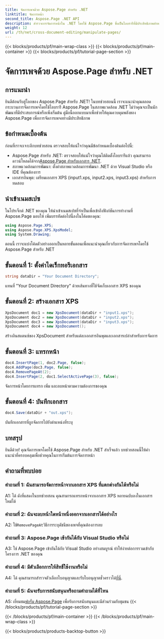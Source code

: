 ```yaml
---
title: จัดการเพจด้วย Aspose.Page สำหรับ .NET
linktitle: จัดการหน้า
second_title: Aspose.Page .NET API
description: สำรวจการจัดการหน้าใน .NET โดยใช้ Aspose.Page ซึ่งเป็นไลบรารีที่มีประสิทธิภาพสำหรับการจัดการเอกสาร XPS ปฏิบัติตามคำแนะนำทีละขั้นตอนของเราเพื่อผลลัพธ์ที่มีประสิทธิภาพ
weight: 12
url: /th/net/cross-document-editing/manipulate-pages/
---
```


{{< blocks/products/pf/main-wrap-class >}}
{{< blocks/products/pf/main-container >}}
{{< blocks/products/pf/tutorial-page-section >}}

# จัดการเพจด้วย Aspose.Page สำหรับ .NET

## การแนะนำ

ยินดีต้อนรับสู่โลกของ Aspose.Page สำหรับ .NET! ในบทช่วยสอนนี้ เราจะแนะนำคุณตลอดกระบวนการจัดการเพจโดยใช้ไลบรารี Aspose.Page ในสภาพแวดล้อม .NET ไม่ว่าคุณจะเป็นนักพัฒนาที่มีประสบการณ์หรือเพิ่งเริ่มต้น คู่มือนี้ออกแบบมาเพื่อช่วยให้คุณควบคุมพลังของ Aspose.Page เพื่อการจัดการเพจอย่างมีประสิทธิภาพ

## ข้อกำหนดเบื้องต้น

ก่อนที่เราจะเจาะลึกบทช่วยสอน ตรวจสอบให้แน่ใจว่าคุณมีข้อกำหนดเบื้องต้นต่อไปนี้:

-  Aspose.Page สำหรับ .NET: ตรวจสอบให้แน่ใจว่าคุณได้ติดตั้งไลบรารีแล้ว คุณสามารถดาวน์โหลดได้จาก[Aspose.Page สำหรับเอกสาร .NET](https://reference.aspose.com/page/net/).
- สภาพแวดล้อมการพัฒนา: ตั้งค่าสภาพแวดล้อมการพัฒนา .NET ด้วย Visual Studio หรือ IDE ที่คุณต้องการ
- เอกสารอินพุต: เตรียมเอกสาร XPS (input1.xps, input2.xps, input3.xps) สำหรับการทดสอบ

## นำเข้าเนมสเปซ

ในโปรเจ็กต์ .NET ของคุณ ให้นำเข้าเนมสเปซที่จำเป็นเพื่อเข้าถึงฟังก์ชันการทำงานที่ Aspose.Page มอบให้ เพิ่มบรรทัดต่อไปนี้ลงในโค้ดของคุณ:

```csharp
using Aspose.Page.XPS;
using Aspose.Page.XPS.XpsModel;
using System.Drawing;
```

ตอนนี้ เราจะแบ่งโค้ดตัวอย่างออกเป็นหลายขั้นตอนเพื่อแนะนำคุณเกี่ยวกับการจัดการเพจโดยใช้ Aspose.Page สำหรับ .NET

## ขั้นตอนที่ 1: ตั้งค่าไดเร็กทอรีเอกสาร

```csharp
string dataDir = "Your Document Directory";
```

แทนที่ "Your Document Directory" ด้วยเส้นทางที่ใช้จัดเก็บเอกสาร XPS ของคุณ

## ขั้นตอนที่ 2: สร้างเอกสาร XPS

```csharp
XpsDocument doc1 = new XpsDocument(dataDir + "input1.xps");
XpsDocument doc2 = new XpsDocument(dataDir + "input2.xps");
XpsDocument doc3 = new XpsDocument(dataDir + "input3.xps");
XpsDocument doc4 = new XpsDocument();
```

สร้างอินสแตนซ์ของ XpsDocument สำหรับแต่ละเอกสารอินพุตและเอกสารเปล่าสำหรับการจัดการ

## ขั้นตอนที่ 3: แทรกหน้า

```csharp
doc4.InsertPage(1, doc2.Page, false);
doc4.AddPage(doc3.Page, false);
doc4.RemovePageAt(2);
doc4.InsertPage(2, doc1.SelectActivePage(3), false);
```

จัดการหน้าโดยการแทรก เพิ่ม และลบหน้าตามความต้องการของคุณ

## ขั้นตอนที่ 4: บันทึกเอกสาร

```csharp
doc4.Save(dataDir + "out.xps");
```

บันทึกเอกสารที่ถูกจัดการไปยังตำแหน่งที่ระบุ

## บทสรุป

ยินดีด้วย! คุณจัดการเพจโดยใช้ Aspose.Page สำหรับ .NET สำเร็จแล้ว บทช่วยสอนนี้ให้คำแนะนำที่ครอบคลุมเพื่อช่วยคุณในการเริ่มต้นการจัดการหน้า

## คำถามที่พบบ่อย

### คำถามที่ 1: ฉันสามารถจัดการหน้าจากเอกสาร XPS ที่แตกต่างกันได้หรือไม่

A1: ได้ ดังที่แสดงในบทช่วยสอน คุณสามารถแทรกหน้าจากเอกสาร XPS หลายฉบับลงในเอกสารใหม่ได้

### คำถามที่ 2: ฉันจะลบหน้าใดหน้าหนึ่งออกจากเอกสารได้อย่างไร

 A2: ใช้`RemovePageAt`วิธีการระบุดัชนีของเพจที่คุณต้องการลบ

### คำถามที่ 3: Aspose.Page เข้ากันได้กับ Visual Studio หรือไม่

A3: ใช่ Aspose.Page เข้ากันได้กับ Visual Studio อย่างสมบูรณ์ ทำให้ง่ายต่อการรวมเข้ากับโครงการ .NET ของคุณ

### คำถามที่ 4: มีตัวเลือกการให้สิทธิ์ใช้งานหรือไม่

 A4: ได้ คุณสามารถสำรวจตัวเลือกใบอนุญาตและรับใบอนุญาตชั่วคราวได้[ที่นี่](https://purchase.aspose.com/temporary-license/).

### คำถามที่ 5: ฉันจะรับการสนับสนุนหรือถามคำถามได้ที่ไหน

 A5: เยี่ยมชม[ฟอรั่ม Aspose.Page](https://forum.aspose.com/c/page/39) เพื่อรับการสนับสนุนและมีส่วนร่วมกับชุมชน
{{< /blocks/products/pf/tutorial-page-section >}}

{{< /blocks/products/pf/main-container >}}
{{< /blocks/products/pf/main-wrap-class >}}

{{< blocks/products/products-backtop-button >}}
